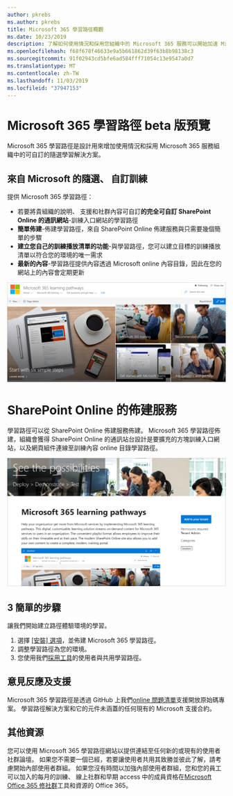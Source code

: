 ```yaml
---
author: pkrebs
ms.author: pkrebs
title: Microsoft 365 學習路徑概觀
ms.date: 10/23/2019
description: 了解如何使用情況和採用您組織中的 Microsoft 365 服務可以開始加速 Microsoft 365 學習路徑。 學習路徑包含自訂 SharePoint Online 網頁組件和新式 SharePoint Online 的通訊訓練網站輕鬆地佈建至 Microsoft 365 租用戶。
ms.openlocfilehash: f68f678f46633e9a5b661862d39f63b8b98138c3
ms.sourcegitcommit: 91f02943cd5bfe6ad584fff71054c13e9547a0d7
ms.translationtype: MT
ms.contentlocale: zh-TW
ms.lasthandoff: 11/03/2019
ms.locfileid: "37947153"
---
```

# <a name="microsoft-365-learning-pathways-beta-preview"></a>Microsoft 365 學習路徑 beta 版預覽
Microsoft 365 學習路徑是設計用來增加使用情況和採用 Microsoft 365 服務組織中的可自訂的隨選學習解決方案。  

## <a name="on-demand-custom-training-from-microsoft"></a>來自 Microsoft 的隨選、 自訂訓練

提供 Microsoft 365 學習路徑：

- 若要將貴組織的說明、 支援和社群內容可自訂**的完全可自訂 SharePoint Online 的通訊網站**-訓練入口網站的學習路徑
- **簡單佈建**-佈建學習路徑，來自 SharePoint Online 佈建服務與只需要幾個簡單的步驟
- **建立您自己的訓練播放清單的功能**-與學習路徑，您可以建立目標的訓練播放清單以符合您的環境的唯一需求
- **最新的內容**-學習路徑提供內容透過 Microsoft online 內容目錄，因此在您的網站上的內容會定期更新

![cg introducing.png](media/cg-introducing.png)

# <a name="sharepoint-online-provisioning-service"></a>SharePoint Online 的佈建服務 
學習路徑可以從 SharePoint Online 佈建服務佈建。 Microsoft 365 學習路徑佈建，組織會獲得 SharePoint Online 的通訊站台設計是要擴充的方塊訓練入口網站，以及網頁組件連線至訓練內容 online 目錄學習路徑。 

![cg provision.png](media/cg-provision.png)

## <a name="3-easy-steps"></a>3 簡單的步驟
讓我們開始建立路徑體驗環境的學習。
1. 選擇 [[安裝] 選項](custom_setupoptions.md)，並佈建 Microsoft 365 學習路徑。  
2. 調整學習路徑為您的環境。
3. 您使用我們[採用工具](driveadoption.md)的使用者與共用學習路徑。

## <a name="feedback-and-support"></a>意見反應及支援

Microsoft 365 學習路徑是透過 GitHub 上我們[online 問題清單](https://aka.ms/CustomLearningHelp)支援開放原始碼專案。 學習路徑解決方案和它的元件未涵蓋的任何現有的 Microsoft 支援合約。  

## <a name="additional-resources"></a>其他資源
您可以使用 Microsoft 365 學習路徑網站以提供連結至任何新的或現有的使用者社群論壇。 如果您不需要一個已經，若要讓使用者共用其致勝並彼此了解，請考慮開始內部使用者群組。  如果您沒有時間以加強內部使用者群組，您和您的員工可以加入的每月的訓練、 線上社群和早期 access 中的成員資格在[Microsoft Office 365 修社群](https://aka.ms/O365Champions)工具和資源的 Office 365。
